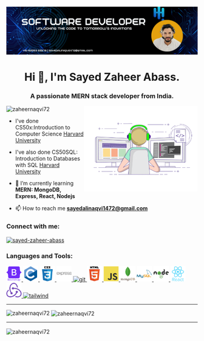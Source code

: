 ![logo](https://github.com/zaheernaqvi72/Sayed-Zaheer-Abass/blob/main/logo.png)
<h1 align="center">Hi 👋, I'm Sayed Zaheer Abass.</h1>

<h3 align="center">A passionate MERN stack developer from India.</h3>

<img align="right" alt="Conding" width="300" src="https://github.com/zaheernaqvi72/Sayed-Zaheer-Abass/blob/main/Coding.gif">

<p align="left"> <img src="https://komarev.com/ghpvc/?username=zaheernaqvi72&label=Profile%20views&color=0e75b6&style=flat" alt="zaheernaqvi72" /> </p>

- I've done CS50x:Introduction to Computer Science [Harvard University](https://cs50.harvard.edu/certificates/d4f29502-f9b6-4354-9255-686ee75d252a)

- I've also done CS50SQL: Introduction to Databases with SQL [Harvard University](https://cs50.harvard.edu/certificates/e4b06cec-c697-456a-97a0-1139d180bc5a)
- 🌱 I’m currently learning **MERN: MongoDB, Express, React, Nodejs**

- 📫 How to reach me **sayedalinaqvi1472@gmail.com**

<h3 align="left">Connect with me:</h3>
<p align="left">
<a href="https://linkedin.com/in/sayed-zaheer-abass" target="blank"><img align="center" src="https://raw.githubusercontent.com/rahuldkjain/github-profile-readme-generator/master/src/images/icons/Social/linked-in-alt.svg" alt="sayed-zaheer-abass" height="30" width="40" /></a>
</p>

<h3 align="left">Languages and Tools:</h3>
<p align="left"> <a href="https://getbootstrap.com" target="_blank" rel="noreferrer"> <img src="https://raw.githubusercontent.com/devicons/devicon/master/icons/bootstrap/bootstrap-plain-wordmark.svg" alt="bootstrap" width="40" height="40"/> </a> <a href="https://www.cprogramming.com/" target="_blank" rel="noreferrer"> <img src="https://raw.githubusercontent.com/devicons/devicon/master/icons/c/c-original.svg" alt="c" width="40" height="40"/> </a> <a href="https://www.w3schools.com/css/" target="_blank" rel="noreferrer"> <img src="https://raw.githubusercontent.com/devicons/devicon/master/icons/css3/css3-original-wordmark.svg" alt="css3" width="40" height="40"/> </a> <a href="https://expressjs.com" target="_blank" rel="noreferrer"> <img src="https://raw.githubusercontent.com/devicons/devicon/master/icons/express/express-original-wordmark.svg" alt="express" width="40" height="40"/> </a> <a href="https://git-scm.com/" target="_blank" rel="noreferrer"> <img src="https://www.vectorlogo.zone/logos/git-scm/git-scm-icon.svg" alt="git" width="40" height="40"/> </a> <a href="https://www.w3.org/html/" target="_blank" rel="noreferrer"> <img src="https://raw.githubusercontent.com/devicons/devicon/master/icons/html5/html5-original-wordmark.svg" alt="html5" width="40" height="40"/> </a> <a href="https://developer.mozilla.org/en-US/docs/Web/JavaScript" target="_blank" rel="noreferrer"> <img src="https://raw.githubusercontent.com/devicons/devicon/master/icons/javascript/javascript-original.svg" alt="javascript" width="40" height="40"/> </a> <a href="https://www.mongodb.com/" target="_blank" rel="noreferrer"> <img src="https://raw.githubusercontent.com/devicons/devicon/master/icons/mongodb/mongodb-original-wordmark.svg" alt="mongodb" width="40" height="40"/> </a> <a href="https://www.mysql.com/" target="_blank" rel="noreferrer"> <img src="https://raw.githubusercontent.com/devicons/devicon/master/icons/mysql/mysql-original-wordmark.svg" alt="mysql" width="40" height="40"/> </a> <a href="https://nodejs.org" target="_blank" rel="noreferrer"> <img src="https://raw.githubusercontent.com/devicons/devicon/master/icons/nodejs/nodejs-original-wordmark.svg" alt="nodejs" width="40" height="40"/> </a> <a href="https://reactjs.org/" target="_blank" rel="noreferrer"> <img src="https://raw.githubusercontent.com/devicons/devicon/master/icons/react/react-original-wordmark.svg" alt="react" width="40" height="40"/> </a> <a href="https://redux.js.org" target="_blank" rel="noreferrer"> <img src="https://raw.githubusercontent.com/devicons/devicon/master/icons/redux/redux-original.svg" alt="redux" width="40" height="40"/> </a> <a href="https://tailwindcss.com/" target="_blank" rel="noreferrer"> <img src="https://www.vectorlogo.zone/logos/tailwindcss/tailwindcss-icon.svg" alt="tailwind" width="40" height="40"/> </a> </p>
<hr>
<p><img align="left" src="https://github-readme-stats.vercel.app/api/top-langs?username=zaheernaqvi72&show_icons=true&locale=en&layout=compact" alt="zaheernaqvi72" /></p>

<p>&nbsp;<img align="center" src="https://github-readme-stats.vercel.app/api?username=zaheernaqvi72&show_icons=true&locale=en" alt="zaheernaqvi72" /></p>
<hr>
<p><img align="center" src="https://github-readme-streak-stats.herokuapp.com/?user=zaheernaqvi72&" alt="zaheernaqvi72" /></p>
